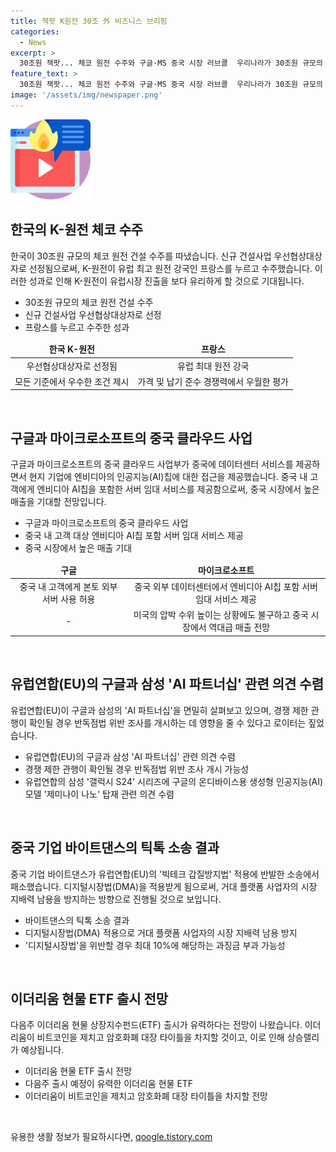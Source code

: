 ```yaml
---
title: 잭팟 K원전 30조 外 비즈니스 브리핑
categories:
  - News
excerpt: >
  30조원 잭팟... 체코 원전 수주와 구글·MS 중국 시장 러브콜  우리나라가 30조원 규모의 체코 원전 건설 수주에 성공했다. 유럽 최고 원전 강국인 프랑스와의 치열한 경쟁 끝에 이뤄진 것으로, 이는 K-원전의 유럽시장 진출을 더욱 유리하게 만들었다. 또한 구글과 MS의 중국 시장 진출을 위해 중국 고객에게 엔비디아의 AI칩을 제공하는 것으로 드러났다. 유럽연합은 구글과 삼성의 AI 파트너십을 주시하고 있으며, 틱톡이 유럽연합의 빅테크 갑질방지법에 소송으로 반발하고 패소했다. 더불어 이더리움 현물 ETF 출시가 유력해지면서 이더리움이 암호화폐 시장을 뒤흔들 가능성이 대두되고 있다.
feature_text: >
  30조원 잭팟... 체코 원전 수주와 구글·MS 중국 시장 러브콜  우리나라가 30조원 규모의 체코 원전 건설 수주에 성공했다. 유럽 최고 원전 강국인 프랑스와의 치열한 경쟁 끝에 이뤄진 것으로, 이는 K-원전의 유럽시장 진출을 더욱 유리하게 만들었다. 또한 구글과 MS의 중국 시장 진출을 위해 중국 고객에게 엔비디아의 AI칩을 제공하는 것으로 드러났다. 유럽연합은 구글과 삼성의 AI 파트너십을 주시하고 있으며, 틱톡이 유럽연합의 빅테크 갑질방지법에 소송으로 반발하고 패소했다. 더불어 이더리움 현물 ETF 출시가 유력해지면서 이더리움이 암호화폐 시장을 뒤흔들 가능성이 대두되고 있다.
image: '/assets/img/newspaper.png'
---
```


<p><img src="/assets/img/news.png" alt="rentncar 속보" /></p>

<h2 data-ke-size="size26">한국의 K-원전 체코 수주</h2>

<p data-ke-size="size16">한국이 30조원 규모의 체코 원전 건설 수주를 따냈습니다. 신규 건설사업 우선협상대상자로 선정됨으로써, K-원전이 유럽 최고 원전 강국인 프랑스를 누르고 수주했습니다. 이러한 성과로 인해 K-원전이 유럽시장 진출을 보다 유리하게 할 것으로 기대됩니다.</p>

<ul>
<li>30조원 규모의 체코 원전 건설 수주</li>
<li>신규 건설사업 우선협상대상자로 선정</li>
<li>프랑스를 누르고 수주한 성과</li>
</ul>

<table>
<thead>
<tr>
<td style="text-align: center; height: 17px;"><b>한국 K-원전</b></td>
<td style="text-align: center; height: 17px;"><b>프랑스</b></td>
</tr>
</thead>
<tbody>
<tr>
<td style="text-align: center; height: 17px;">우선협상대상자로 선정됨</td>
<td style="text-align: center; height: 17px;">유럽 최대 원전 강국</td>
</tr>
<tr>
<td style="text-align: center; height: 17px;">모든 기준에서 우수한 조건 제시</td>
<td style="text-align: center; height: 17px;">가격 및 납기 준수 경쟁력에서 우월한 평가</td>
</tr>
</tbody>
</table>

<p data-ke-size="size16">&nbsp;</p>

<h2 data-ke-size="size26">구글과 마이크로소프트의 중국 클라우드 사업</h2>

<p data-ke-size="size16">구글과 마이크로소프트의 중국 클라우드 사업부가 중국에 데이터센터 서비스를 제공하면서 현지 기업에 엔비디아의 인공지능(AI)칩에 대한 접근을 제공했습니다. 중국 내 고객에게 엔비디아 AI칩을 포함한 서버 임대 서비스를 제공함으로써, 중국 시장에서 높은 매출을 기대할 전망입니다.</p>

<ul>
<li>구글과 마이크로소프트의 중국 클라우드 사업</li>
<li>중국 내 고객 대상 엔비디아 AI칩 포함 서버 임대 서비스 제공</li>
<li>중국 시장에서 높은 매출 기대</li>
</ul>

<table>
<thead>
<tr>
<td style="text-align: center; height: 17px;"><b>구글</b></td>
<td style="text-align: center; height: 17px;"><b>마이크로소프트</b></td>
</tr>
</thead>
<tbody>
<tr>
<td style="text-align: center; height: 17px;">중국 내 고객에게 본토 외부 서버 사용 허용</td>
<td style="text-align: center; height: 17px;">중국 외부 데이터센터에서 엔비디아 AI칩 포함 서버 임대 서비스 제공</td>
</tr>
<tr>
<td style="text-align: center; height: 17px;">-</td>
<td style="text-align: center; height: 17px;">미국의 압박 수위 높이는 상황에도 불구하고 중국 시장에서 역대급 매출 전망</td>
</tr>
</tbody>
</table>

<p data-ke-size="size16">&nbsp;</p>

<h2 data-ke-size="size26">유럽연합(EU)의 구글과 삼성 'AI 파트너십' 관련 의견 수렴</h2>

<p data-ke-size="size16">유럽연합(EU)이 구글과 삼성의 'AI 파트너십'을 면밀히 살펴보고 있으며, 경쟁 제한 관행이 확인될 경우 반독점법 위반 조사를 개시하는 데 영향을 줄 수 있다고 로이터는 짚었습니다.</p>

<ul>
<li>유럽연합(EU)의 구글과 삼성 'AI 파트너십' 관련 의견 수렴</li>
<li>경쟁 제한 관행이 확인될 경우 반독점법 위반 조사 개시 가능성</li>
<li>유럽연합의 삼성 '갤럭시 S24' 시리즈에 구글의 온디바이스용 생성형 인공지능(AI) 모델 '제미나이 나노' 탑재 관련 의견 수렴</li>
</ul>

<p data-ke-size="size16">&nbsp;</p>

<h2 data-ke-size="size26">중국 기업 바이트댄스의 틱톡 소송 결과</h2>

<p data-ke-size="size16">중국 기업 바이트댄스가 유럽연합(EU)의 '빅테크 갑질방지법' 적용에 반발한 소송에서 패소했습니다. 디지털시장법(DMA)을 적용받게 됨으로써, 거대 플랫폼 사업자의 시장 지배력 남용을 방지하는 방향으로 진행될 것으로 보입니다.</p>

<ul>
<li>바이트댄스의 틱톡 소송 결과</li>
<li>디지털시장법(DMA) 적용으로 거대 플랫폼 사업자의 시장 지배력 남용 방지</li>
<li>'디지털시장법'을 위반할 경우 최대 10%에 해당하는 과징금 부과 가능성</li>
</ul>

<p data-ke-size="size16">&nbsp;</p>

<h2 data-ke-size="size26">이더리움 현물 ETF 출시 전망</h2>

<p data-ke-size="size16">다음주 이더리움 현물 상장지수펀드(ETF) 출시가 유력하다는 전망이 나왔습니다. 이더리움이 비트코인을 제치고 암호화폐 대장 타이틀을 차지할 것이고, 이로 인해 상승랠리가 예상됩니다.</p>

<ul>
<li>이더리움 현물 ETF 출시 전망</li>
<li>다음주 출시 예정이 유력한 이더리움 현물 ETF</li>
<li>이더리움이 비트코인을 제치고 암호화폐 대장 타이틀을 차지할 전망</li>
</ul>

<p data-ke-size="size16">&nbsp;</p>
유용한 생활 정보가 필요하시다면, <a href="https://qoogle.tistory.com" rel="dofollow">qoogle.tistory.com</a>


